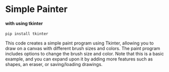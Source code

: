 # Simple Painter
#### with using tkinter
`pip install tkinter`


This code creates a simple paint program using Tkinter, allowing you to draw on a canvas with different brush sizes and colors. The paint program includes options to change the brush size and color. Note that this is a basic example, and you can expand upon it by adding more features such as shapes, an eraser, or saving/loading drawings.
